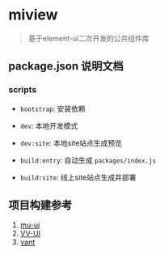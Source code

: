 # miview
> 基于element-ui二次开发的公共组件库

## package.json 说明文档

### scripts

- `bootstrap`: 安装依赖

- `dev`: 本地开发模式

- `dev:site`: 本地site站点生成预览

- `build:entry`: 自动生成 `packages/index.js`

- `build:site`: 线上site站点生成并部署

## 项目构建参考

1. [mu-ui](https://github.com/mu-ui/mu-ui)
2. [VV-UI](https://github.com/VV-UI/VV-UI)
3. [vant](https://github.com/youzan/vant)